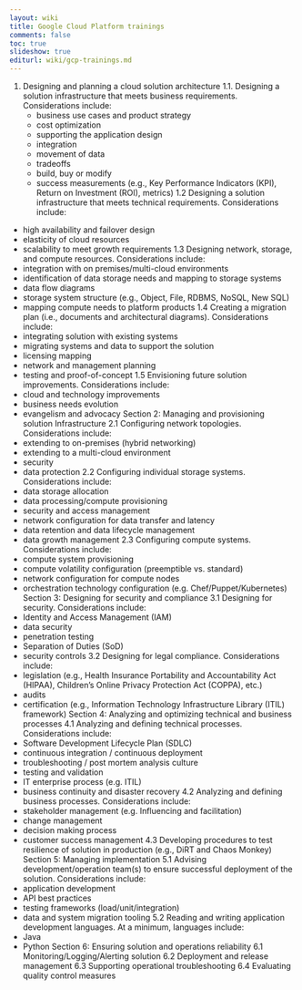 ```yaml
---
layout: wiki
title: Google Cloud Platform trainings
comments: false
toc: true
slideshow: true
editurl: wiki/gcp-trainings.md
---
```

1. Designing and planning a cloud solution architecture
  1.1.	Designing a solution infrastructure that meets business requirements. Considerations include:
    * business use cases and product strategy
    * cost optimization
    * supporting the application design
    * integration
    * movement of data
    * tradeoffs
    * build, buy or modify
    * success measurements (e.g., Key Performance Indicators (KPI), Return on Investment (ROI), metrics)
1.2	Designing a solution infrastructure that meets technical requirements. Considerations include:
* high availability and failover design
* elasticity of cloud resources
* scalability to meet growth requirements
1.3	Designing network, storage, and compute resources. Considerations include:
* integration with on premises/multi-cloud environments
* identification of data storage needs and mapping to storage systems
* data flow diagrams
* storage system structure (e.g., Object, File, RDBMS, NoSQL, New SQL)
* mapping compute needs to platform products
1.4	Creating a migration plan (i.e., documents and architectural diagrams). Considerations include:
* integrating solution with existing systems
* migrating systems and data to support the solution
* licensing mapping
* network and management planning
* testing and proof-of-concept
1.5	Envisioning future solution improvements. Considerations include:
* cloud and technology improvements
* business needs evolution
* evangelism and advocacy
Section 2: Managing and provisioning solution Infrastructure
2.1	Configuring network topologies. Considerations include:
* extending to on-premises (hybrid networking)
* extending to a multi-cloud environment
* security
* data protection
2.2	Configuring individual storage systems. Considerations include:
* data storage allocation
* data processing/compute provisioning
* security and access management
* network configuration for data transfer and latency
* data retention and data lifecycle management
* data growth management
2.3	Configuring compute systems. Considerations include:
* compute system provisioning
* compute volatility configuration (preemptible vs. standard)
* network configuration for compute nodes
* orchestration technology configuration (e.g. Chef/Puppet/Kubernetes)
Section 3: Designing for security and compliance
3.1	Designing for security. Considerations include:
* Identity and Access Management (IAM)
* data security
* penetration testing
* Separation of Duties (SoD)
* security controls
3.2	Designing for legal compliance. Considerations include:
* legislation (e.g., Health Insurance Portability and Accountability Act (HIPAA), Children’s Online Privacy Protection Act (COPPA), etc.)
* audits
* certification (e.g., Information Technology Infrastructure Library (ITIL) framework)
Section 4: Analyzing and optimizing technical and business processes
4.1	Analyzing and defining technical processes. Considerations include:
* Software Development Lifecycle Plan (SDLC)
* continuous integration / continuous deployment
* troubleshooting / post mortem analysis culture
* testing and validation
* IT enterprise process (e.g. ITIL)
* business continuity and disaster recovery
4.2	Analyzing and defining business processes. Considerations include:
* stakeholder management (e.g. Influencing and facilitation)
* change management
* decision making process
* customer success management
4.3	Developing procedures to test resilience of solution in production (e.g., DiRT and Chaos Monkey)
Section 5: Managing implementation
5.1	Advising development/operation team(s) to ensure successful deployment of the solution. Considerations include:
* application development
* API best practices
* testing frameworks (load/unit/integration)
* data and system migration tooling
5.2	Reading and writing application development languages. At a minimum, languages include:
* Java
* Python
Section 6: Ensuring solution and operations reliability
6.1 Monitoring/Logging/Alerting solution
6.2 Deployment and release management
6.3	Supporting operational troubleshooting
6.4	Evaluating quality control measures

